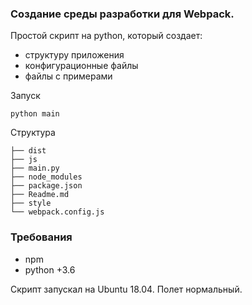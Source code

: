 ### Создание среды разработки для Webpack.

Простой скрипт на python, который создает: 
- структуру приложения
- конфигурационные файлы
- файлы с примерами


Запуск

`python main`


Структура 

```
├── dist
├── js
├── main.py
├── node_modules
├── package.json
├── Readme.md
├── style
└── webpack.config.js

```

### Требования
- npm
- python +3.6

Скрипт запускал на Ubuntu 18.04. Полет нормальный.